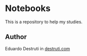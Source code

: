 # Notebooks

This is a repository to help my studies.

## Author

Eduardo Destruti in [destruti.com](https://www.destruti.com/)

